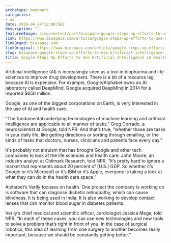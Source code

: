 ```yaml
---
archetype: bookmark
categories:
- ai
date: 2019-04-24T12:00:56Z
description: ""
featuredImage: /img/content/post/biospace-google-steps-up-efforts-to-use-artificial-intelligence-in-health-care
link: https://www.biospace.com/article/google-steps-up-efforts-to-use-artificial-intelligence-in-health-care/
linkBrand: biospace.com
linkOriginal: https://www.biospace.com/article/google-steps-up-efforts-to-use-artificial-intelligence-in-health-care/
slug: biospace-google-steps-up-efforts-to-use-artificial-intelligence-in-health-care
title: Google Steps Up Efforts to Use Artificial Intelligence in Health Care
---
```

Artificial intelligence (AI) is increasingly seen as a tool in biopharma and life sciences to improve drug development. There is a bit of a resource lag because AI is expensive. For example, Google/Alphabet owns an AI laboratory called DeepMind. Google acquired DeepMind in 2014 for a reported $650 million.

Google, as one of the biggest corporations on Earth, is very interested in the use of AI and health care.

“The fundamental underlying technologies of machine learning and artificial intelligence are applicable to all manner of tasks,” Greg Corrado, a neuroscientist at Google, told NPR. And that’s true, “whether those are tasks in your daily life, like getting directions or sorting through emailing, or the kinds of tasks that doctors, nurses, clinicians and patients face every day.”

It's probably not altruism that has brought Google and other tech companies to look at the life sciences and health care. John Moore, an industry analyst at Chilmark Research, told NPR, “It’s pretty hard to ignore a market that represents about 20 percent of [U.S.] GDP. So whether it’s Google or it’s Microsoft or it’s IBM or it’s Apple, everyone is taking a look at what they can do in the health care space.”

Alphabet’s Verily focuses on health. One project the company is working on is software that can diagnose diabetic retinopathy, which can cause blindness. It is being used in India. It is also working to develop contact lenses that can monitor blood sugar in diabetes patients.

Verily’s chief medical and scientific officer, cardiologist Jessica Mega, told NPR, “In each of these cases, you can use new technologies and new tools to solve a problem that’s right in front of you. In the case of surgical robotics, this idea of learning from one surgery to another becomes really important, because we should be constantly getting better.”

